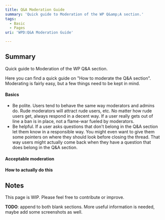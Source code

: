 ```yaml
---
title: Q&A Moderation Guide
summary: 'Quick guide to Moderation of the WP Q&amp;A section.'
tags:
  - Basic
  - Pages
uri: 'WPD:Q&A Moderation Guide'

---
```

## Summary

Quick guide to Moderation of the WP Q&amp;A section.

Here you can find a quick guide on "How to moderate the Q&A section". Moderating is fairly easy, but a few things need to be kept in mind.

#### Basics

-   Be polite. Users tend to behave the same way moderators and admins do. Rude moderators will attract rude users, etc. No matter how rude users get, always respond in a decent way. If a user really gets out of line a ban is in place, not a flame-war fueled by moderators.
-   Be helpful. If a user asks questions that don't belong in the Q&A section let them know in a responsible way. You might even want to give them some pointers on where they should look before closing the thread. That way users might actually come back when they have a question that does belong in the Q&A section.

#### Acceptable moderation

#### How to actually do this

## Notes

This page is WIP. Please feel free to contribute or improve.

**TODO**: append to both blank sections. More useful information is needed, maybe add some screenshots as well.

